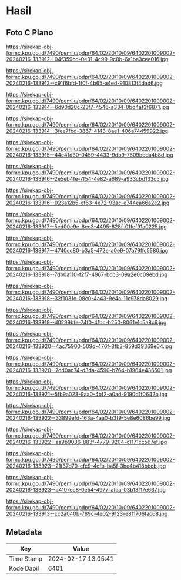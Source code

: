 # Hasil

## Foto C Plano

https://sirekap-obj-formc.kpu.go.id/7490/pemilu/pdpr/64/02/20/10/09/6402201009002-20240216-133912--04f359cd-0e31-4c99-9c0b-6a1ba3cee016.jpg

https://sirekap-obj-formc.kpu.go.id/7490/pemilu/pdpr/64/02/20/10/09/6402201009002-20240216-133913--c91f6bfd-1f0f-4b65-a4ed-910813f4dad6.jpg

https://sirekap-obj-formc.kpu.go.id/7490/pemilu/pdpr/64/02/20/10/09/6402201009002-20240216-133914--6d90d20c-23f7-4546-a334-0bd4af3f6871.jpg

https://sirekap-obj-formc.kpu.go.id/7490/pemilu/pdpr/64/02/20/10/09/6402201009002-20240216-133914--3fee7fbd-3867-4143-8ae1-406a74459922.jpg

https://sirekap-obj-formc.kpu.go.id/7490/pemilu/pdpr/64/02/20/10/09/6402201009002-20240216-133915--44c41d30-0459-4433-9db9-7609beda4b8d.jpg

https://sirekap-obj-formc.kpu.go.id/7490/pemilu/pdpr/64/02/20/10/09/6402201009002-20240216-133916--2e5eb4fe-7f54-4e82-a689-a933cbd133c5.jpg

https://sirekap-obj-formc.kpu.go.id/7490/pemilu/pdpr/64/02/20/10/09/6402201009002-20240216-133916--023a12b5-ef63-4e72-93ac-e744ea66a2e2.jpg

https://sirekap-obj-formc.kpu.go.id/7490/pemilu/pdpr/64/02/20/10/09/6402201009002-20240216-133917--5ed00e9e-8ec3-4495-828f-01fef91a0225.jpg

https://sirekap-obj-formc.kpu.go.id/7490/pemilu/pdpr/64/02/20/10/09/6402201009002-20240216-133917--4740cc80-b3a5-472e-a0e9-07a79ffc5580.jpg

https://sirekap-obj-formc.kpu.go.id/7490/pemilu/pdpr/64/02/20/10/09/6402201009002-20240216-133918--7db0a110-f2f7-4967-bdc3-09a2e0c09ebd.jpg

https://sirekap-obj-formc.kpu.go.id/7490/pemilu/pdpr/64/02/20/10/09/6402201009002-20240216-133918--32f1031c-08c0-4a43-9e4a-11c978da8029.jpg

https://sirekap-obj-formc.kpu.go.id/7490/pemilu/pdpr/64/02/20/10/09/6402201009002-20240216-133919--d0299bfe-74f0-41bc-b250-8061e1c5a8c6.jpg

https://sirekap-obj-formc.kpu.go.id/7490/pemilu/pdpr/64/02/20/10/09/6402201009002-20240216-133920--4ac75900-509d-476f-8fb3-859d39369e04.jpg

https://sirekap-obj-formc.kpu.go.id/7490/pemilu/pdpr/64/02/20/10/09/6402201009002-20240216-133920--7dd0ad74-d3da-4590-b764-b1964e436501.jpg

https://sirekap-obj-formc.kpu.go.id/7490/pemilu/pdpr/64/02/20/10/09/6402201009002-20240216-133921--5fb9a023-9aa0-4bf2-a0ad-9190d1f0642b.jpg

https://sirekap-obj-formc.kpu.go.id/7490/pemilu/pdpr/64/02/20/10/09/6402201009002-20240216-133922--33899efd-163a-4aa0-b3f9-5e8e6086be99.jpg

https://sirekap-obj-formc.kpu.go.id/7490/pemilu/pdpr/64/02/20/10/09/6402201009002-20240216-133922--aa9b9036-883f-4779-9204-c1171cc567ef.jpg

https://sirekap-obj-formc.kpu.go.id/7490/pemilu/pdpr/64/02/20/10/09/6402201009002-20240216-133923--21f37d70-cfc9-4cfb-ba5f-3be4b418bbcb.jpg

https://sirekap-obj-formc.kpu.go.id/7490/pemilu/pdpr/64/02/20/10/09/6402201009002-20240216-133923--a4107ec8-0e54-4977-afaa-03b13f17e667.jpg

https://sirekap-obj-formc.kpu.go.id/7490/pemilu/pdpr/64/02/20/10/09/6402201009002-20240216-133913--cc2a040b-789c-4e02-9123-e8f1706fac68.jpg


## Metadata

| Key        | Value               |
| ---------- | ------------------- |
| Time Stamp | 2024-02-17 13:05:41 |
| Kode Dapil | 6401                |



